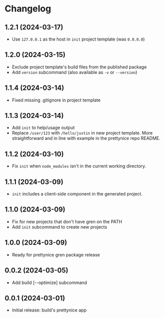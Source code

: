 # Changelog

## 1.2.1 (2024-03-17)

* Use `127.0.0.1` as the host in `init` project template (was `0.0.0.0`)

## 1.2.0 (2024-03-15)

* Exclude project template's build files from the published package
* Add `version` subcommand (also available as `-v` or `--version`)

## 1.1.4 (2024-03-14)

* Fixed missing .gitignore in project template

## 1.1.3 (2024-03-14)

* Add `init` to help/usage output
* Replace `/user/123` with `/hello/justin` in new project template. More
  straightforward and in line with example in the prettynice repo README.

## 1.1.2 (2024-03-10)

* Fix `init` when `node_modules` isn't in the current working directory.

## 1.1.1 (2024-03-09)

* `init` includes a client-side component in the generated project.

## 1.1.0 (2024-03-09)

* Fix for new projects that don't have gren on the PATH
* Add `init` subcommand to create new projects

## 1.0.0 (2024-03-09)

* Ready for prettynice gren package release

## 0.0.2 (2024-03-05)

* Add build [--optimize] subcommand

## 0.0.1 (2024-03-01)

* Initial release: build's prettynice app

